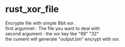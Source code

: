 # rust_xor_file
  Encrypte file with simple 8bit xor .  
  first argumnet : The file you want to deal with  
  second argument : the xor key like "99" "32"  
  the cureent will generate "output.bin" encrypt with xor.  
